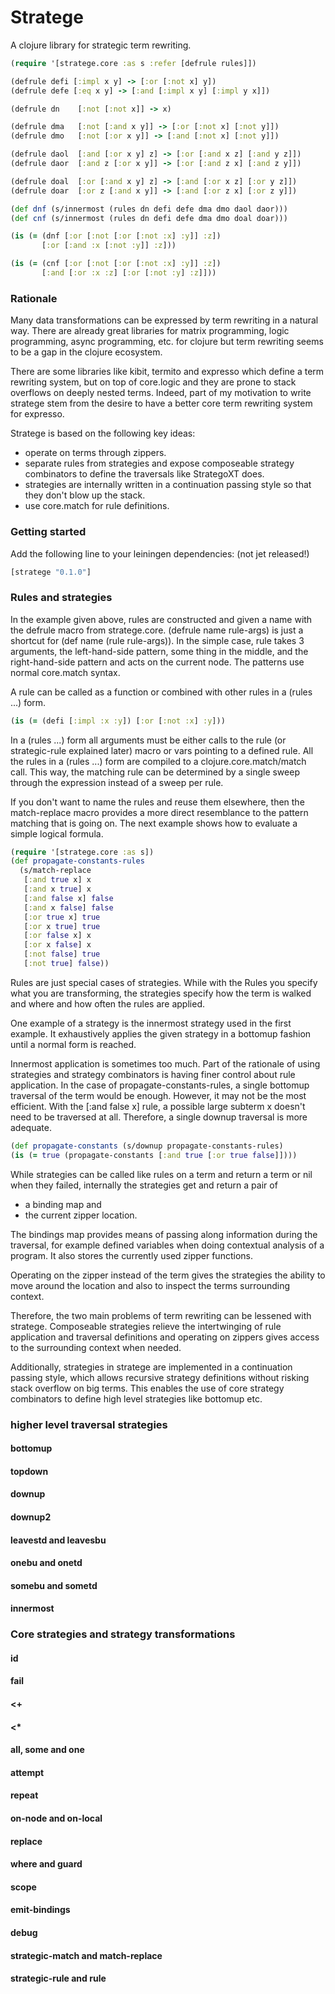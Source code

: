 Stratege
========

A clojure library for strategic term rewriting.

```clojure
(require '[stratege.core :as s :refer [defrule rules]])

(defrule defi [:impl x y] -> [:or [:not x] y])
(defrule defe [:eq x y] -> [:and [:impl x y] [:impl y x]])

(defrule dn    [:not [:not x]] -> x)

(defrule dma   [:not [:and x y]] -> [:or [:not x] [:not y]])
(defrule dmo   [:not [:or x y]] -> [:and [:not x] [:not y]])

(defrule daol  [:and [:or x y] z] -> [:or [:and x z] [:and y z]])
(defrule daor  [:and z [:or x y]] -> [:or [:and z x] [:and z y]])

(defrule doal  [:or [:and x y] z] -> [:and [:or x z] [:or y z]])
(defrule doar  [:or z [:and x y]] -> [:and [:or z x] [:or z y]])

(def dnf (s/innermost (rules dn defi defe dma dmo daol daor)))
(def cnf (s/innermost (rules dn defi defe dma dmo doal doar)))

(is (= (dnf [:or [:not [:or [:not :x] :y]] :z])
       [:or [:and :x [:not :y]] :z]))

(is (= (cnf [:or [:not [:or [:not :x] :y]] :z])
       [:and [:or :x :z] [:or [:not :y] :z]]))
```

### Rationale

Many data transformations can be expressed by term rewriting in a
natural way. There are already great libraries for matrix programming,
logic programming, async programming, etc. for clojure but term
rewriting seems to be a gap in the clojure ecosystem.

There are some libraries like kibit, termito and expresso which define
a term rewriting system, but on top of core.logic and they are prone
to stack overflows on deeply nested terms. Indeed, part of my
motivation to write stratege stem from the desire to have a better
core term rewriting system for expresso.

Stratege is based on the following key ideas:
- operate on terms through zippers.
- separate rules from strategies and expose composeable strategy combinators to define
  the traversals like StrategoXT does.
- strategies are internally written in a continuation passing style so that they don't
  blow up the stack.
- use core.match for rule definitions.


### Getting started

Add the following line to your leiningen dependencies: (not jet released!)
```clojure
[stratege "0.1.0"]
```

### Rules and strategies

In the example given above, rules are constructed and given a name
with the defrule macro from stratege.core. (defrule name rule-args) is
just a shortcut for (def name (rule rule-args)). In the simple case,
rule takes 3 arguments, the left-hand-side pattern, some thing in the
middle, and the right-hand-side pattern and acts on the current node.
The patterns use normal core.match syntax.

A rule can be called as a function or combined with other rules in a
(rules ...) form.

```clojure
(is (= (defi [:impl :x :y]) [:or [:not :x] :y]))
```

In a
(rules ...) form all arguments must be either calls to the rule (or
strategic-rule explained later) macro or vars pointing to a defined
rule. All the rules in a (rules ...) form are compiled to a
clojure.core.match/match call. This way, the matching rule can be
determined by a single sweep through the expression instead of a sweep
per rule.

If you don't want to name the rules and reuse them elsewhere, then the
match-replace macro provides a more direct resemblance to the pattern
matching that is going on. The next example shows how to evaluate a
simple logical formula.

```clojure
(require '[stratege.core :as s])
(def propagate-constants-rules
  (s/match-replace
   [:and true x] x
   [:and x true] x
   [:and false x] false
   [:and x false] false
   [:or true x] true
   [:or x true] true
   [:or false x] x
   [:or x false] x
   [:not false] true
   [:not true] false))
```

Rules are just special cases of strategies. While with the Rules you
specify what you are transforming, the strategies specify how the term
is walked and where and how often the rules are applied.

One example of a strategy is the innermost strategy used in the first
example. It exhaustively applies the given strategy in a bottomup
fashion until a normal form is reached.

Innermost application is sometimes too much. Part of the rationale of
using strategies and strategy combinators is having finer control
about rule application. In the case of propagate-constants-rules, a
single bottomup traversal of the term would be enough. However, it may
not be the most efficient. With the [:and false x] rule, a possible
large subterm x doesn't need to be traversed at all. Therefore, a
single downup traversal is more adequate.

```clojure
(def propagate-constants (s/downup propagate-constants-rules)
(is (= true (propagate-constants [:and true [:or true false]])))
```

While strategies can be called like rules on a term and return a term
or nil when they failed, internally the strategies get and return a
pair of
- a binding map and
- the current zipper location.

The bindings map provides means of passing along information during
the traversal, for example defined variables when doing contextual
analysis of a program. It also stores the currently used zipper functions.

Operating on the zipper instead of the term gives the strategies the
ability to move around the location and also to inspect the terms
surrounding context.

Therefore, the two main problems of term rewriting can be lessened
with stratege. Composeable strategies relieve the intertwinging of
rule application and traversal definitions and operating on zippers
gives access to the surrounding context when needed.

Additionally, strategies in stratege are implemented in a continuation
passing style, which allows recursive strategy definitions without
risking stack overflow on big terms. This enables the use of core strategy
combinators to define high level strategies like bottomup etc.


### higher level traversal strategies

#### bottomup

#### topdown

#### downup

#### downup2

#### leavestd and leavesbu

#### onebu and onetd

#### somebu and sometd

#### innermost

### Core strategies and strategy transformations

#### id

#### fail

#### <+

#### <*

#### all, some and one

#### attempt

#### repeat

#### on-node and on-local

#### replace

#### where and guard

#### scope

#### emit-bindings

#### debug

#### strategic-match and match-replace

#### strategic-rule and rule

